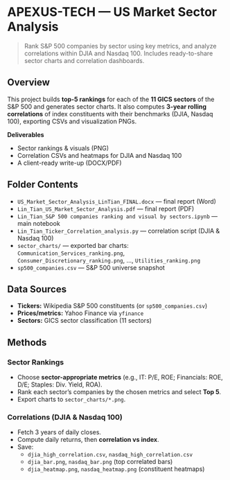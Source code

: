 # APEXUS-TECH — US Market Sector Analysis

> Rank S&P 500 companies by sector using key metrics, and analyze correlations within DJIA and Nasdaq 100. Includes ready-to-share sector charts and correlation dashboards.

## Overview
This project builds **top-5 rankings** for each of the **11 GICS sectors** of the S&P 500 and generates sector charts. It also computes **3-year rolling correlations** of index constituents with their benchmarks (DJIA, Nasdaq 100), exporting CSVs and visualization PNGs.

**Deliverables**
- Sector rankings & visuals (PNG)
- Correlation CSVs and heatmaps for DJIA and Nasdaq 100
- A client-ready write-up (DOCX/PDF)

## Folder Contents
- `US_Market_Sector_Analysis_LinTian_FINAL.docx` — final report (Word)
- `Lin_Tian_US_Market_Sector_Analysis.pdf` — final report (PDF)
- `Lin_Tian_S&P 500 companies ranking and visual by sectors.ipynb` — main notebook
- `Lin_Tian_Ticker_Correlation_analysis.py` — correlation script (DJIA & Nasdaq 100)
- `sector_charts/` — exported bar charts:  
  `Communication_Services_ranking.png`, `Consumer_Discretionary_ranking.png`, …, `Utilities_ranking.png`
- `sp500_companies.csv` — S&P 500 universe snapshot

## Data Sources
- **Tickers:** Wikipedia S&P 500 constituents (or `sp500_companies.csv`)
- **Prices/metrics:** Yahoo Finance via `yfinance`
- **Sectors:** GICS sector classification (11 sectors)

## Methods
### Sector Rankings
- Choose **sector-appropriate metrics** (e.g., IT: P/E, ROE; Financials: ROE, D/E; Staples: Div. Yield, ROA).
- Rank each sector’s companies by the chosen metrics and select **Top 5**.
- Export charts to `sector_charts/*.png`.

### Correlations (DJIA & Nasdaq 100)
- Fetch 3 years of daily closes.
- Compute daily returns, then **correlation vs index**.
- Save:
  - `djia_high_correlation.csv`, `nasdaq_high_correlation.csv`
  - `djia_bar.png`, `nasdaq_bar.png` (top correlated bars)
  - `djia_heatmap.png`, `nasdaq_heatmap.png` (constituent heatmaps)

